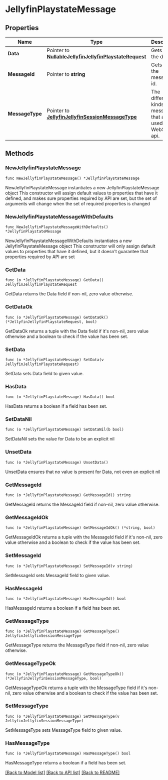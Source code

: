 # JellyfinPlaystateMessage

## Properties

Name | Type | Description | Notes
------------ | ------------- | ------------- | -------------
**Data** | Pointer to [**NullableJellyfinJellyfinPlaystateRequest**](JellyfinPlaystateRequest.md) | Gets or sets the data. | [optional] 
**MessageId** | Pointer to **string** | Gets or sets the message id. | [optional] 
**MessageType** | Pointer to [**JellyfinJellyfinSessionMessageType**](JellyfinSessionMessageType.md) | The different kinds of messages that are used in the WebSocket api. | [optional] [readonly] [default to PLAYSTATE]

## Methods

### NewJellyfinPlaystateMessage

`func NewJellyfinPlaystateMessage() *JellyfinPlaystateMessage`

NewJellyfinPlaystateMessage instantiates a new JellyfinPlaystateMessage object
This constructor will assign default values to properties that have it defined,
and makes sure properties required by API are set, but the set of arguments
will change when the set of required properties is changed

### NewJellyfinPlaystateMessageWithDefaults

`func NewJellyfinPlaystateMessageWithDefaults() *JellyfinPlaystateMessage`

NewJellyfinPlaystateMessageWithDefaults instantiates a new JellyfinPlaystateMessage object
This constructor will only assign default values to properties that have it defined,
but it doesn't guarantee that properties required by API are set

### GetData

`func (o *JellyfinPlaystateMessage) GetData() JellyfinJellyfinPlaystateRequest`

GetData returns the Data field if non-nil, zero value otherwise.

### GetDataOk

`func (o *JellyfinPlaystateMessage) GetDataOk() (*JellyfinJellyfinPlaystateRequest, bool)`

GetDataOk returns a tuple with the Data field if it's non-nil, zero value otherwise
and a boolean to check if the value has been set.

### SetData

`func (o *JellyfinPlaystateMessage) SetData(v JellyfinJellyfinPlaystateRequest)`

SetData sets Data field to given value.

### HasData

`func (o *JellyfinPlaystateMessage) HasData() bool`

HasData returns a boolean if a field has been set.

### SetDataNil

`func (o *JellyfinPlaystateMessage) SetDataNil(b bool)`

 SetDataNil sets the value for Data to be an explicit nil

### UnsetData
`func (o *JellyfinPlaystateMessage) UnsetData()`

UnsetData ensures that no value is present for Data, not even an explicit nil
### GetMessageId

`func (o *JellyfinPlaystateMessage) GetMessageId() string`

GetMessageId returns the MessageId field if non-nil, zero value otherwise.

### GetMessageIdOk

`func (o *JellyfinPlaystateMessage) GetMessageIdOk() (*string, bool)`

GetMessageIdOk returns a tuple with the MessageId field if it's non-nil, zero value otherwise
and a boolean to check if the value has been set.

### SetMessageId

`func (o *JellyfinPlaystateMessage) SetMessageId(v string)`

SetMessageId sets MessageId field to given value.

### HasMessageId

`func (o *JellyfinPlaystateMessage) HasMessageId() bool`

HasMessageId returns a boolean if a field has been set.

### GetMessageType

`func (o *JellyfinPlaystateMessage) GetMessageType() JellyfinJellyfinSessionMessageType`

GetMessageType returns the MessageType field if non-nil, zero value otherwise.

### GetMessageTypeOk

`func (o *JellyfinPlaystateMessage) GetMessageTypeOk() (*JellyfinJellyfinSessionMessageType, bool)`

GetMessageTypeOk returns a tuple with the MessageType field if it's non-nil, zero value otherwise
and a boolean to check if the value has been set.

### SetMessageType

`func (o *JellyfinPlaystateMessage) SetMessageType(v JellyfinJellyfinSessionMessageType)`

SetMessageType sets MessageType field to given value.

### HasMessageType

`func (o *JellyfinPlaystateMessage) HasMessageType() bool`

HasMessageType returns a boolean if a field has been set.


[[Back to Model list]](../README.md#documentation-for-models) [[Back to API list]](../README.md#documentation-for-api-endpoints) [[Back to README]](../README.md)


